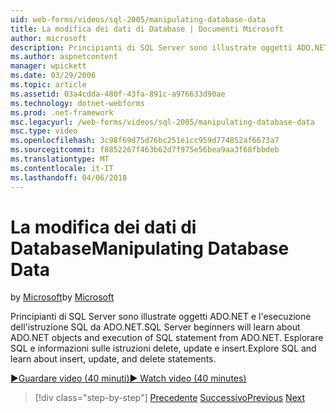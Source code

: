 ```yaml
---
uid: web-forms/videos/sql-2005/manipulating-database-data
title: La modifica dei dati di Database | Documenti Microsoft
author: microsoft
description: Principianti di SQL Server sono illustrate oggetti ADO.NET e l'esecuzione dell'istruzione SQL da ADO.NET. Esplorare SQL e acquisire informazioni su sta. delete, update e insert...
ms.author: aspnetcontent
manager: wpickett
ms.date: 03/29/2006
ms.topic: article
ms.assetid: 03a4cdda-480f-43fa-891c-a976633d90ae
ms.technology: dotnet-webforms
ms.prod: .net-framework
msc.legacyurl: /web-forms/videos/sql-2005/manipulating-database-data
msc.type: video
ms.openlocfilehash: 3c98f69d75d76bc251e1cc959d774852af6673a7
ms.sourcegitcommit: f8852267f463b62d7f975e56bea9aa3f68fbbdeb
ms.translationtype: MT
ms.contentlocale: it-IT
ms.lasthandoff: 04/06/2018
---
```

<a name="manipulating-database-data"></a><span data-ttu-id="e86f9-104">La modifica dei dati di Database</span><span class="sxs-lookup"><span data-stu-id="e86f9-104">Manipulating Database Data</span></span>
====================
<span data-ttu-id="e86f9-105">by [Microsoft](https://github.com/microsoft)</span><span class="sxs-lookup"><span data-stu-id="e86f9-105">by [Microsoft](https://github.com/microsoft)</span></span>

<span data-ttu-id="e86f9-106">Principianti di SQL Server sono illustrate oggetti ADO.NET e l'esecuzione dell'istruzione SQL da ADO.NET.</span><span class="sxs-lookup"><span data-stu-id="e86f9-106">SQL Server beginners will learn about ADO.NET objects and execution of SQL statement from ADO.NET.</span></span> <span data-ttu-id="e86f9-107">Esplorare SQL e informazioni sulle istruzioni delete, update e insert.</span><span class="sxs-lookup"><span data-stu-id="e86f9-107">Explore SQL and learn about insert, update, and delete statements.</span></span>

[<span data-ttu-id="e86f9-108">&#9654;Guardare video (40 minuti)</span><span class="sxs-lookup"><span data-stu-id="e86f9-108">&#9654; Watch video (40 minutes)</span></span>](https://channel9.msdn.com/Blogs/ASP-NET-Site-Videos/manipulating-database-data)

> [!div class="step-by-step"]
> <span data-ttu-id="e86f9-109">[Precedente](designing-relational-database-tables.md)
> [Successivo](more-structured-query-language.md)</span><span class="sxs-lookup"><span data-stu-id="e86f9-109">[Previous](designing-relational-database-tables.md)
[Next](more-structured-query-language.md)</span></span>
